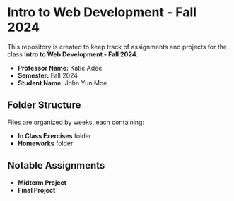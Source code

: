 # Intro to Web Development - Fall 2024

This repository is created to keep track of assignments and projects for the class **Intro to Web Development - Fall 2024**.

- **Professor Name:** Katie Adee
- **Semester:** Fall 2024
- **Student Name:** John Yun Moe

## Folder Structure

Files are organized by weeks, each containing:
- **In Class Exercises** folder
- **Homeworks** folder

## Notable Assignments

- **Midterm Project**
- **Final Project**